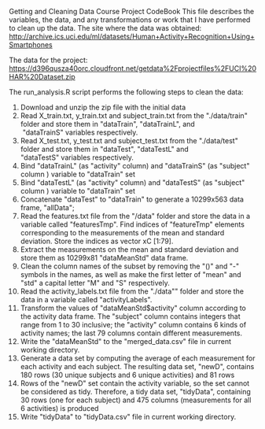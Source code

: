 Getting and Cleaning Data Course Project CodeBook
This file describes the variables, the data, and any transformations or work that I have performed to clean up the data.
The site where the data was obtained:
http://archive.ics.uci.edu/ml/datasets/Human+Activity+Recognition+Using+Smartphones

The data for the project:
https://d396qusza40orc.cloudfront.net/getdata%2Fprojectfiles%2FUCI%20HAR%20Dataset.zip

 The run_analysis.R script performs the following steps to clean the data:
 
1. Download and unzip the zip file with the initial data 
2. Read X_train.txt, y_train.txt and subject_train.txt from the "./data/train" folder and store them in "dataTrain", "dataTrainL",
  and  "dataTrainS" variables respectively.
3. Read X_test.txt, y_test.txt and subject_test.txt from the "./data/test" folder and store them in "dataTest", "dataTestL" and
  "dataTestS" variables respectively.
4. Bind "dataTrainL" (as "activity" column) and "dataTrainS" (as "subject" column ) variable to "dataTrain" set
5. Bind "dataTestL" (as "activity" column) and "dataTestS" (as "subject" column ) variable to "dataTrain" set
6. Concatenate "dataTest" to "dataTrain" to generate a 10299x563 data frame, "allData"; 
7. Read the features.txt file from the "/data" folder and store the data in a variable called "featuresTmp". Find indices of
  "featureTmp" elements corresponding to the measurements of the mean and standard deviation. Store the indices as vector xC [1:79].
8. Extract the measurements on the mean and standard deviation and store them as 10299x81 "dataMeanStd" data frame.
9. Clean the column names of the subset by removing the "()" and "-" symbols in the names, as well as make the first letter of "mean"
  and "std" a capital letter "M" and "S" respectively.
10. Read the activity_labels.txt file from the "./data"" folder and store the data in a variable called "activityLabels".
11. Transform the values of "dataMeanStd$activity" column according to the activity data frame. The "subject" column contains integers
  that range from 1 to 30 inclusive; the "activity" column contains 6 kinds of activity names; the last 79 columns contain different  measurements.
12. Write the "dataMeanStd" to the "merged_data.csv" file in current working directory.
13. Generate a data set by computing the average of each measurement for each activity and each subject. The resulting data set, "newD",
  contains 180 rows (30 unique subjects and 6 unique activities) and 81 rows
14. Rows of the "newD" set contain the activity variable, so the set cannot be considered as tidy. Therefore, a tidy data set, "tidyData",
  containing 30 rows (one for each subject) and 475 columns (measurements for all 6 activities) is produced
15.  Write "tidyData" to "tidyData.csv" file in current working directory.
